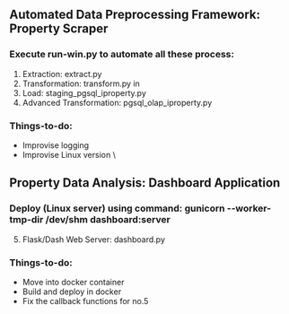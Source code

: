 ## Automated Data Preprocessing Framework: Property Scraper
### Execute run-win.py to automate all these process:
1. Extraction: extract.py 
2. Transformation: transform.py in 
3. Load: staging_pgsql_iproperty.py 
4. Advanced Transformation: pgsql_olap_iproperty.py
  
### Things-to-do:
- Improvise logging
- Improvise Linux version
  \\
## Property Data Analysis: Dashboard Application
### Deploy (Linux server) using command: gunicorn --worker-tmp-dir /dev/shm dashboard:server
5. Flask/Dash Web Server: dashboard.py
  
### Things-to-do:
- Move into docker container
- Build and deploy in docker
- Fix the callback functions for no.5
